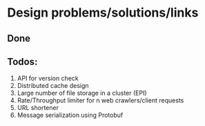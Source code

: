 # Design problems/solutions/links

## Done

## Todos:
1. API for version check 
2. Distributed cache design
3. Large number of file storage in a cluster (EPI)
4. Rate/Throughput limiter for n web crawlers/client requests
5. URL shortener
6. Message serialization using Protobuf